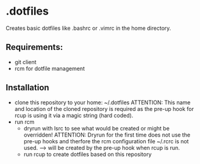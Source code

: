 .dotfiles
=========

Creates basic dotfiles like .bashrc or .vimrc in the home directory.

Requirements:
-------------
- git client
- rcm for dotfile management

Installation
------------
- clone this repository to your home: ~/.dotfiles
  ATTENTION: This name and location of the cloned repository is required as 
             the pre-up hook for rcup is using it via a magic string (hard coded).
- run rcm
  + dryrun with lsrc to see what would be created or might be overridden!
    ATTENTION: Dryrun for the first time does not use the pre-up hooks and therfore 
               the rcm configuration file ~/.rcrc is not used.
               --> will be created by the pre-up hook when rcup is run.
  + run rcup to create dotfiles based on this repository
